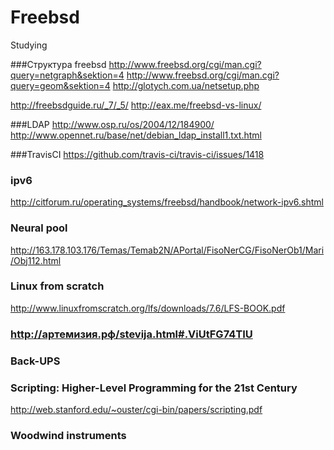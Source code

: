 # Freebsd
Studying

###Структура freebsd
http://www.freebsd.org/cgi/man.cgi?query=netgraph&sektion=4
http://www.freebsd.org/cgi/man.cgi?query=geom&sektion=4
http://glotych.com.ua/netsetup.php

http://freebsdguide.ru/_7/_5/
http://eax.me/freebsd-vs-linux/


###LDAP
http://www.osp.ru/os/2004/12/184900/
http://www.opennet.ru/base/net/debian_ldap_install1.txt.html

###TravisCI
https://github.com/travis-ci/travis-ci/issues/1418

### ipv6
http://citforum.ru/operating_systems/freebsd/handbook/network-ipv6.shtml

### Neural pool
http://163.178.103.176/Temas/Temab2N/APortal/FisoNerCG/FisoNerOb1/Mari/Obj112.html

### Linux from scratch
http://www.linuxfromscratch.org/lfs/downloads/7.6/LFS-BOOK.pdf

### http://артемизия.рф/stevija.html#.ViUtFG74TIU

### Back-UPS

### Scripting: Higher-Level Programming for the 21st Century
http://web.stanford.edu/~ouster/cgi-bin/papers/scripting.pdf

### Woodwind instruments
